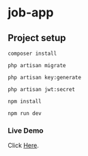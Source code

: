 # job-app

## Project setup
```
composer install
```
```
php artisan migrate
```
```
php artisan key:generate
```
```
php artisan jwt:secret
```
```
npm install
```
```
npm run dev
```
### Live Demo
Click [Here](https://rss.diggital.co.ke/).
